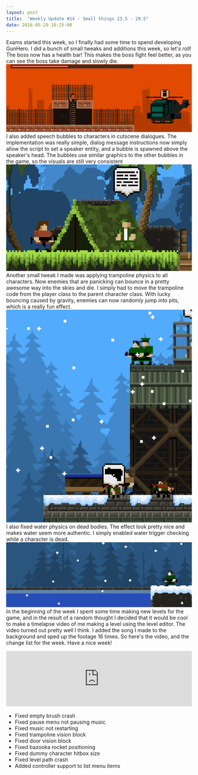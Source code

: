 ```yaml
---
layout: post
title:  "Weekly Update #14 - Small things 23.5 - 29.5"
date: 2016-05-29 16:25:00
---
```

Exams started this week, so I finally had some time to spend developing GunHero. I did a bunch of small tweaks and additions this week, so let's roll!
The boss now has a health bar! This makes the boss fight feel better, as you can see the boss take damage and slowly die.
![Boss' new health bar.](/assets/WeeklyUpdates/14/BossBar.gif)
I also added speech bubbles to characters in cutscene dialogues. The implementation was really simple, dialog message instructions now simply allow the script to set a speaker entity, and a bubble is spawned above the speaker's head. The bubbles use similar graphics to the other bubbles in the game, so the visuals are still very consistent
![Intense dialogue going on in here.](/assets/WeeklyUpdates/14/Bubble.gif)
Another small tweak I made was applying trampoline physics to all characters. Now enemies that are panicking can bounce in a pretty awesome way into the skies and die. I simply had to move the trampoline code from the player class to the parent character class. With lucky bouncing caused by gravity, enemies can now randomly jump into pits, which is a really fun effect.
![*boing* *BOOM*.](/assets/WeeklyUpdates/14/DeathBounce.gif)
I also fixed water physics on dead bodies. The effect look pretty nice and makes water seem more authentic. I simply enabled water trigger checking while a character is dead.
![Poor player.](/assets/WeeklyUpdates/14/WaterDeath.gif)
In the beginning of the week I spent some time making new levels for the game, and in the result of a random thought I decided that it would be cool to make a timelapse video of me making a level using the level editor. The video turned out pretty well I think. I added the song I made to the background and sped up the footage 16 times. So here's the video, and the change list for the week. Have a nice week!

<iframe allowfullscreen="allowfullscreen" class="video" frameborder="0" height="50%" src="https://www.youtube.com/embed/Ldv9QJke91E" width="100%"></iframe>

*   Fixed empty brush crash
*   Fixed pause menu not pausing music
*   Fixed music not restarting
*   Fixed trampoline vision block
*   Fixed door vision block
*   Fixed bazooka rocket positioning
*   Fixed dummy character hitbox size
*   Fixed level path crash
*   Added controller support to list menu items
